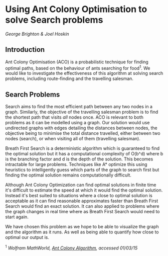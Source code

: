 # Using Ant Colony Optimisation to solve Search problems

*George Brighton & Joel Hoskin*

## Introduction

Ant Colony Optimisation (ACO) is a probabilistic technique for finding optimal paths, based on the behaviour of ants searching for food<sup>1</sup>. We would like to investigate the effectiveness of this algorithm at solving search problems, including route-finding and the travelling salesman.

## Search Problems

Search aims to find the most efficient path between any two nodes in a graph. Similarly, the objective of the travelling salesman problem is to find the shortest path that visits *all* nodes once. ACO is relevant to both problems as it can be modelled using a graph. Our solution would use undirected graphs with edges detailing the distances between nodes, the objective being to minimise the total distance travelled, either between two nodes (search), or when visiting all of them (travelling salesman).

Breath First Search is a deterministic algorithm which is guaranteed to find the optimal solution but it has a computational complexity of O(b^d) where b is the branching factor and d is the depth of the solution. This becomes intractable for large problems. Techniques like A* optimize this using heuristics to intelligently guess which parts of the graph to search first but finding the optimal solution remains computationally difficult.

Although Ant Colony Optimization can find optimal solutions in finite time it's difficult to estimate the speed at which it would find the optimal solution. Instead it's best suited to situations where a close to optimal solution is acceptable as it can find reasonable approximates faster than Breath First Search would find an exact solution. It can also applied to problems where the graph changes in real time where as Breath First Search would need to start again.

We have chosen this problem as we hope to be able to visualize the graph and the algorithm as it runs. As well as being able to quantify how close to optimal our output is. 

<sup>1</sup> <cite>Wolfram MathWorld, [Ant Colony Algorithm](http://mathworld.wolfram.com/AntColonyAlgorithm.html), accessed 01/03/15</cite>
